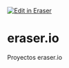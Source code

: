 <p><a target="_blank" href="https://app.eraser.io/workspace/OPHwO3rRHytfxaKWO3A1" id="edit-in-eraser-github-link"><img alt="Edit in Eraser" src="https://firebasestorage.googleapis.com/v0/b/second-petal-295822.appspot.com/o/images%2Fgithub%2FOpen%20in%20Eraser.svg?alt=media&amp;token=968381c8-a7e7-472a-8ed6-4a6626da5501"></a></p>

# eraser.io
Proyectos eraser.io



<!--- Eraser file: https://app.eraser.io/workspace/OPHwO3rRHytfxaKWO3A1 --->
